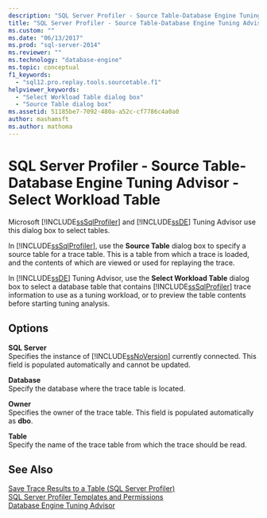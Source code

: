 ```yaml
---
description: "SQL Server Profiler - Source Table-Database Engine Tuning Advisor - Select Workload Table"
title: "SQL Server Profiler - Source Table-Database Engine Tuning Advisor - Select Workload Table | Microsoft Docs"
ms.custom: ""
ms.date: "06/13/2017"
ms.prod: "sql-server-2014"
ms.reviewer: ""
ms.technology: "database-engine"
ms.topic: conceptual
f1_keywords: 
  - "sql12.pro.replay.tools.sourcetable.f1"
helpviewer_keywords: 
  - "Select Workload Table dialog box"
  - "Source Table dialog box"
ms.assetid: 51185be7-7092-480a-a52c-cf7786c4a0a0
author: mashamsft
ms.author: mathoma
---
```

# SQL Server Profiler - Source Table-Database Engine Tuning Advisor - Select Workload Table
  Microsoft [!INCLUDE[ssSqlProfiler](../includes/sssqlprofiler-md.md)] and [!INCLUDE[ssDE](../includes/ssde-md.md)] Tuning Advisor use this dialog box to select tables.  
  
 In [!INCLUDE[ssSqlProfiler](../includes/sssqlprofiler-md.md)], use the **Source Table** dialog box to specify a source table for a trace table. This is a table from which a trace is loaded, and the contents of which are viewed or used for replaying the trace.  
  
 In [!INCLUDE[ssDE](../includes/ssde-md.md)] Tuning Advisor, use the **Select Workload Table** dialog box to select a database table that contains [!INCLUDE[ssSqlProfiler](../includes/sssqlprofiler-md.md)] trace information to use as a tuning workload, or to preview the table contents before starting tuning analysis.  
  
## Options  
 **SQL Server**  
 Specifies the instance of [!INCLUDE[ssNoVersion](../includes/ssnoversion-md.md)] currently connected. This field is populated automatically and cannot be updated.  
  
 **Database**  
 Specify the database where the trace table is located.  
  
 **Owner**  
 Specifies the owner of the trace table. This field is populated automatically as **dbo**.  
  
 **Table**  
 Specify the name of the trace table from which the trace should be read.  
  
## See Also  
 [Save Trace Results to a Table &#40;SQL Server Profiler&#41;](../tools/sql-server-profiler/save-trace-results-to-a-table-sql-server-profiler.md)   
 [SQL Server Profiler Templates and Permissions](../tools/sql-server-profiler/sql-server-profiler-templates-and-permissions.md)   
 [Database Engine Tuning Advisor](../relational-databases/performance/database-engine-tuning-advisor.md)  
  
  
